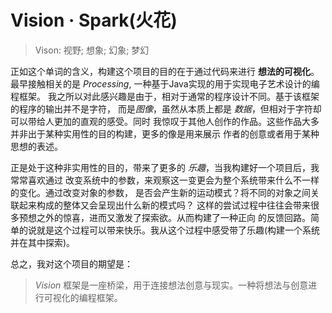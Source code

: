# Vision · Spark(火花)

> Vison: 视野; 想象; 幻象; 梦幻    

正如这个单词的含义，构建这个项目的目的在于通过代码来进行 **想法的可视化**。
最早接触相关的是 *Processing*, 一种基于Java实现的用于实现电子艺术设计的编程框架。
我之所以对此感兴趣是由于，相对于通常的程序设计不同。基于该框架的程序的输出并不是字符，
而是*图像*，虽然从本质上都是 *数据*，但相对于字符却可以带给人更加的直观的感受。同时
我惊叹于其他人创作的作品。这些作品大多并非出于某种实用性的目的构建，更多的像是用来展示
作者的创意或者用于某种思想的表述。

正是处于这种非实用性的目的，带来了更多的 *乐趣*，当我构建好一个项目后，我常常喜欢通过
改变系统中的参数，来观察这一变更会为整个系统带来什么不一样的变化。通过改变对象的参数，
是否会产生新的运动模式？将不同的对象之间关联起来构成的整体又会呈现出什么新的模式吗？
这样的尝试过程中往往会带来很多预想之外的惊喜，进而又激发了探索欲。从而构建了一种正向
的反馈回路。简单的说就是这个过程可以带来快乐。我从这个过程中感受带了乐趣(构建一个系统
并在其中探索)。

总之，我对这个项目的期望是：
> *Vision* 框架是一座桥梁，用于连接想法创意与现实。一种将想法与创意进行可视化的编程框架。